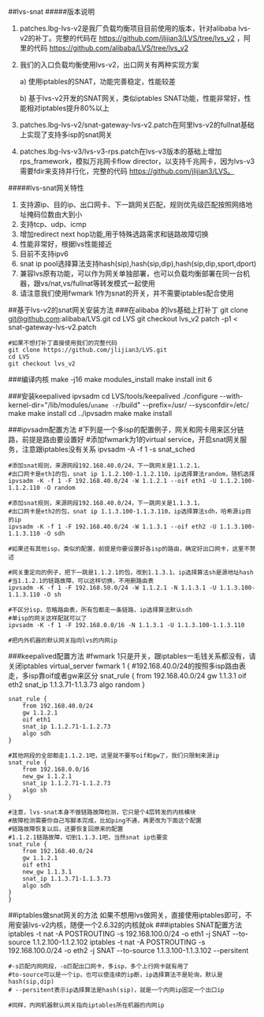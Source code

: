 ##lvs-snat
#####版本说明
1.  patches.lbg-lvs-v2是我厂负载均衡项目目前使用的版本，针对alibaba lvs-v2的补丁。完整的代码在 https://github.com/jlijian3/LVS/tree/lvs_v2 ，阿里的代码 https://github.com/alibaba/LVS/tree/lvs_v2
2.  我们的入口负载均衡使用lvs-v2，出口网关有两种实现方案

    a) 使用iptables的SNAT，功能完善稳定，性能较差
    
    b) 基于lvs-v2开发的SNAT网关，类似iptables SNAT功能，性能非常好，性能相对iptables提升80%以上
    
3.  patches.lbg-lvs-v2/snat-gateway-lvs-v2.patch在阿里lvs-v2的fullnat基础上实现了支持多isp的snat网关
5.  patches.lbg-lvs-v3/lvs-v3-rps.patch在lvs-v3版本的基础上增加rps_framework，模拟万兆网卡flow director，以支持千兆网卡，因为lvs-v3需要fdir来支持并行化，完整的代码 https://github.com/jlijian3/LVS。

#####lvs-snat网关特性
1. 支持源ip、目的ip、出口网卡、下一跳网关匹配，规则优先级匹配按照网络地址掩码位数由大到小
2. 支持tcp、udp、icmp
3. 增加redirect next hop功能,用于特殊选路需求和链路故障切换
4. 性能非常好，根据lvs性能接近
5. 目前不支持ipv6
6. snat ip pool选择算法支持hash(sip),hash(sip,dip),hash(sip,dip,sport,dport)
7. 兼容lvs原有功能，可以作为网关单独部署，也可以负载均衡部署在同一台机器，跟vs/nat,vs/fullnat等转发模式一起使用
8. 请注意我们使用fwmark 1作为snat的开关，并不需要iptables配合使用

##基于lvs-v2的snat网关安装方法
###在alibaba 的lvs基础上打补丁
	git clone git@github.com:alibaba/LVS.git
 	cd LVS
 	git checkout lvs_v2
	patch -p1 < snat-gateway-lvs-v2.patch

	#如果不想打补丁直接使用我们的完整代码
	git clone https://github.com/jlijian3/LVS.git
	cd LVS
	git checkout lvs_v2

###编译内核
	make -j16
	make modules_install
	make install
	init 6

###安装keepalived ipvsadm
	cd LVS/tools/keepalived
	./configure --with-kernel-dir="/lib/modules/`uname -r`/build" --prefix=/usr/ --sysconfdir=/etc/
	make
	make install
	cd ../ipvsadm
	make
	make install

###ipvsadm配置方法
	#下列是一个多isp的配置例子，网关和网卡用来区分链路，前提是路由要设置好
	#添加fwmark为1的virtual service，开启snat网关服务，注意跟iptables没有关系
    ipvsadm -A -f 1 -s snat_sched
    
	#添加snat规则，来源网段192.168.40.0/24，下一跳网关是1.1.2.1，
	#出口网卡是eth1的包，snat ip 1.1.2.100-1.1.2.110，ip选择算法random，随机选择
    ipvsadm -K -f 1 -F 192.168.40.0/24 -W 1.1.2.1 --oif eth1 -U 1.1.2.100-1.1.2.110 -O random
    
    #添加snat规则，来源网段192.168.40.0/24，下一跳网关是1.1.3.1，
    #出口网卡是eth2的包，snat ip 1.1.3.100-1.1.3.110，ip选择算法sdh，哈希源ip目的ip
    ipvsadm -K -f 1 -F 192.168.40.0/24 -W 1.1.3.1 --oif eth2 -U 1.1.3.100-1.1.3.110 -O sdh
    
    #如果还有其他isp，类似的配置，前提是你要设置好各isp的路由，确定好出口网卡，这里不赘述
    
    #网关重定向的例子，把下一跳是1.1.2.1的包，改到1.1.3.1，ip选择算法sh是源地址hash
    #当1.1.2.1的链路故障，可以这样切换，不用删路由表
    ipvsadm -K -f 1 -F 192.168.50.0/24 -W 1.1.2.1 -N 1.1.3.1 -U 1.1.3.100-1.1.3.110 -O sh
    
    #不区分isp，忽略路由表，所有包都走一条链路，ip选择算法默认sdh
    #单isp的网关这样配就可以了
    ipvsadm -K -f 1 -F 192.168.0.0/16 -N 1.1.3.1 -U 1.1.3.100-1.1.3.110
    
    #把内外机器的默认网关指向lvs的内网ip
    
###keepalived配置方法
    #fwmark 1只是开关，跟iptables一毛钱关系都没有，请关闭iptables
    virtual_server fwmark 1 {
    #192.168.40.0/24的按照多isp路由表走，多isp靠oif或者gw来区分
    snat_rule {
	    	from 192.168.40.0/24
	    	gw 1.1.3.1
	    	oif eth2
	    	snat_ip 1.1.3.71-1.1.3.73
	    	algo random
  	}   

  	snat_rule {
	    from 192.168.40.0/24
	    gw 1.1.2.1
	    oif eth1
	    snat_ip 1.1.2.71-1.1.2.73
	    algo sdh
	}
    	
    #其他网段的全部都走1.1.2.1吧，这里就不要写oif和gw了，我们只限制来源ip
    snat_rule {
	    from 192.168.0.0/16
	    new_gw 1.1.2.1
	    snat_ip 1.1.2.71-1.1.2.73
	    algo sh
	}
	
	#注意，lvs-snat本身不做链路故障检测，它只是个4层转发的内核模块
	#故障检测需要你自己写脚本完成，比如ping不通，再更改为下面这个配置
	#链路故障恢复以后，还要恢复回原来的配置
	#1.1.2.1链路故障，切到1.1.3.1吧，当然snat ip也要变
	snat_rule {
	    from 192.168.40.0/24
	    gw 1.1.2.1
	    oif eth1
	    new_gw 1.1.3.1
	    snat_ip 1.1.3.71-1.1.3.73
	    algo sdh
	}
	}

##iptables做snat网关的方法
如果不想用lvs做网关，直接使用iptables即可，不用安装lvs-v2内核，随便一个2.6.32的内核就ok
###iptables SNAT配置方法
	iptables -t nat -A POSTROUTING -s 192.168.100.0/24 -o eth1 -j SNAT --to-source 1.1.2.100-1.1.2.102
	iptables -t nat -A POSTROUTING -s 192.168.100.0/24 -o eth2 -j SNAT --to-source 1.1.3.100-1.1.3.102 --persitent
	
	#-s匹配内网网段，-o匹配出口网卡，多isp，多个上行网卡就有用了
	#to-source可以是一个ip，也可以使连续的ip断，ip选择算法不是轮询，默认是hash(sip,dip)
	# --persitent表示ip选择算法是hash(sip)，就是一个内网ip固定一个出口ip
	
	#同样，内网机器默认网关指向iptables所在机器的内网ip


